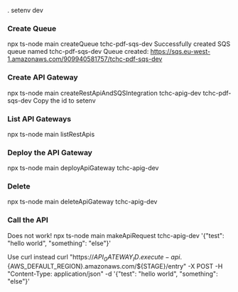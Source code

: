 . setenv dev

### Create Queue

npx ts-node main createQueue tchc-pdf-sqs-dev
Successfully created SQS queue named tchc-pdf-sqs-dev
Queue created: https://sqs.eu-west-1.amazonaws.com/909940581757/tchc-pdf-sqs-dev

### Create API Gateway

npx ts-node main createRestApiAndSQSIntegration tchc-apig-dev tchc-pdf-sqs-dev
Copy the id to setenv

### List API Gateways

npx ts-node main listRestApis

### Deploy the API Gateway

npx ts-node main deployApiGateway tchc-apig-dev

### Delete

npx ts-node main deleteApiGateway tchc-apig-dev

### Call the API

Does not work!
npx ts-node main makeApiRequest tchc-apig-dev '{"test": "hello world", "something": "else"}'

Use curl instead
curl "https://${API_GATEWAY_ID}.execute-api.${AWS_DEFAULT_REGION}.amazonaws.com/${STAGE}/entry" -X POST -H "Content-Type: application/json" -d '{"test": "hello world", "something": "else"}'
